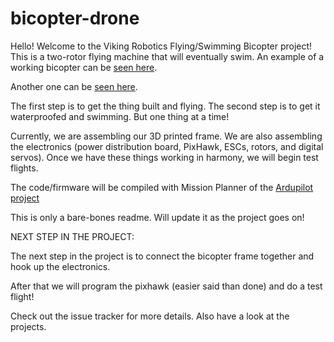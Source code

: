 # bicopter-drone
Hello! Welcome to the Viking Robotics Flying/Swimming Bicopter project!
This is a two-rotor flying machine that will eventually swim. An example of a working bicopter can be [seen here](https://www.youtube.com/watch?v=hfss7nCN40A "Bicopter").

Another one can be [seen here](https://www.youtube.com/watch?v=Ot3Em2lI9y8 "Bicopter Deuce").

The first step is to get the thing built and flying. The second step is to get it waterproofed and swimming. But one thing at a time! 

Currently, we are assembling our 3D printed frame. We are also assembling the electronics (power distribution board, PixHawk, ESCs, rotors, and digital servos). Once we have these things working in harmony, we will begin test flights. 

The code/firmware will be compiled with Mission Planner of the [Ardupilot project](http://ardupilot.org/planner/ "Misson Planner Home")

This is only a bare-bones readme. Will update it as the project goes on! 

NEXT STEP IN THE PROJECT: 

The next step in the project is to connect the bicopter frame together and hook up the electronics. 

After that we will program the pixhawk (easier said than done) and do a test flight!

Check out the issue tracker for more details. Also have a look at the projects. 
